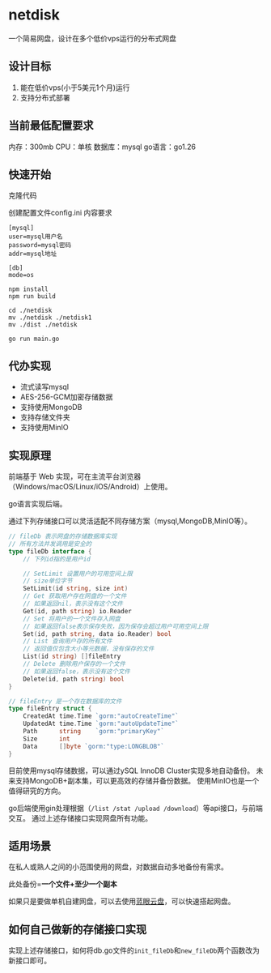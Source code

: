 # netdisk

一个简易网盘，设计在多个低价vps运行的分布式网盘

## 设计目标

1. 能在低价vps(小于5美元1个月)运行
2. 支持分布式部署

## 当前最低配置要求

内存：300mb
CPU：单核
数据库：mysql
go语言：go1.26

## 快速开始

克隆代码

创建配置文件config.ini
内容要求

```
[mysql]
user=mysql用户名
password=mysql密码
addr=mysql地址

[db]
mode=os
```

```
npm install
npm run build

cd ./netdisk
mv ./netdisk ./netdisk1
mv ./dist ./netdisk 

go run main.go
```

## 代办实现

- 流式读写mysql
- AES-256-GCM加密存储数据
- 支持使用MongoDB
- 支持存储文件夹
- 支持使用MinIO

## 实现原理

前端基于 Web 实现，可在主流平台浏览器（Windows/macOS/Linux/iOS/Android）上使用。

go语言实现后端。

通过下列存储接口可以灵活适配不同存储方案（mysql,MongoDB,MinIO等）。

```go
// fileDb 表示网盘的存储数据库实现
// 所有方法并发调用是安全的
type fileDb interface {
	// 下列id指的是用户id

	// SetLimit 设置用户的可用空间上限
	// size单位字节
	SetLimit(id string, size int)
	// Get 获取用户存在网盘的一个文件
	// 如果返回nil，表示没有这个文件
	Get(id, path string) io.Reader
	// Set 将用户的一个文件存入网盘
	// 如果返回false表示保存失败，因为保存会超过用户可用空间上限
	Set(id, path string, data io.Reader) bool
	// List 查询用户存的所有文件
	// 返回值仅包含大小等元数据，没有保存的文件
	List(id string) []fileEntry
	// Delete 删除用户保存的一个文件
	// 如果返回false，表示没有这个文件
	Delete(id, path string) bool
}

// fileEntry 是一个存在数据库的文件
type fileEntry struct {
	CreatedAt time.Time `gorm:"autoCreateTime"`
	UpdatedAt time.Time `gorm:"autoUpdateTime"`
	Path      string    `gorm:"primaryKey"`
	Size      int
	Data      []byte `gorm:"type:LONGBLOB"`
}
```

目前使用mysql存储数据，可以通过ySQL InnoDB Cluster实现多地自动备份。
未来支持MongoDB+副本集，可以更高效的存储并备份数据。
使用MinIO也是一个值得研究的方向。

go后端使用gin处理根据（`/list /stat /upload /download`）等api接口，与前端交互。
通过上述存储接口实现网盘所有功能。

## 适用场景

在私人或熟人之间的小范围使用的网盘，对数据自动多地备份有需求。

此处备份=**一个文件+至少一个副本**

如果只是要做单机自建网盘，可以去使用[蓝眼云盘](https://github.com/eyebluecn/tank)，可以快速搭起网盘。

## 如何自己做新的存储接口实现

实现上述存储接口，如何将db.go文件的`init_fileDb`和`new_fileDb`两个函数改为新接口即可。